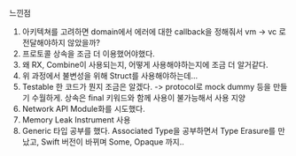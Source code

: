 느낀점
1. 아키텍쳐를 고려하면 domain에서 에러에 대한 callback을 정해줘서 vm -> vc 로 전달해야하지 않았을까?
2. 프로토콜 상속을 조금 더 이용했어야했다.
3. 왜 RX, Combine이 사용되는지, 어떻게 사용해야하는지에 조금 더 알거같다.
4. 위 과정에서 불변성을 위해 Struct를 사용해야하는데... 
5. Testable 한 코드가 뭔지 조금은 알겠다. -> protocol로 mock dummy 등을 만들기 수월하게. 상속은 final 키워드와 함께 사용이 불가능해서 사용 지양
6. Network API Module화를 시도했다.
7. Memory Leak Instrument 사용
8. Generic 타입 공부를 했다. Associated Type을 공부하면서 Type Erasure를 만났고, Swift 버전이 바뀌며 Some, Opaque 까지.. 

